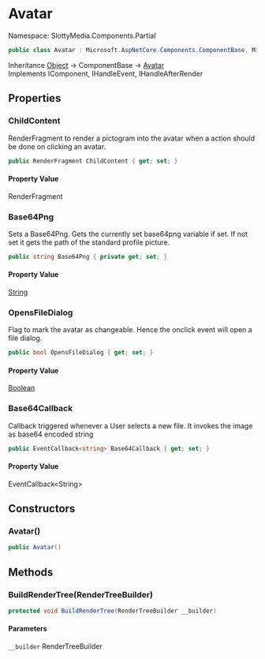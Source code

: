 # Avatar

Namespace: SlottyMedia.Components.Partial

```csharp
public class Avatar : Microsoft.AspNetCore.Components.ComponentBase, Microsoft.AspNetCore.Components.IComponent, Microsoft.AspNetCore.Components.IHandleEvent, Microsoft.AspNetCore.Components.IHandleAfterRender
```

Inheritance [Object](https://docs.microsoft.com/en-us/dotnet/api/system.object) → ComponentBase → [Avatar](./slottymedia.components.partial.avatar.md)<br>
Implements IComponent, IHandleEvent, IHandleAfterRender

## Properties

### **ChildContent**

RenderFragment to render a pictogram into the avatar when a action should be done on clicking an avatar.

```csharp
public RenderFragment ChildContent { get; set; }
```

#### Property Value

RenderFragment<br>

### **Base64Png**

Sets a Base64Png. Gets the currently set base64png variable if set. If not set it gets the path of the standard profile picture.

```csharp
public string Base64Png { private get; set; }
```

#### Property Value

[String](https://docs.microsoft.com/en-us/dotnet/api/system.string)<br>

### **OpensFileDialog**

Flag to mark the avatar as changeable. Hence the onclick event will open a file dialog.

```csharp
public bool OpensFileDialog { get; set; }
```

#### Property Value

[Boolean](https://docs.microsoft.com/en-us/dotnet/api/system.boolean)<br>

### **Base64Callback**

Callback triggered whenever a User selects a new file. It invokes the image as base64 encoded string

```csharp
public EventCallback<string> Base64Callback { get; set; }
```

#### Property Value

EventCallback&lt;String&gt;<br>

## Constructors

### **Avatar()**

```csharp
public Avatar()
```

## Methods

### **BuildRenderTree(RenderTreeBuilder)**

```csharp
protected void BuildRenderTree(RenderTreeBuilder __builder)
```

#### Parameters

`__builder` RenderTreeBuilder<br>
